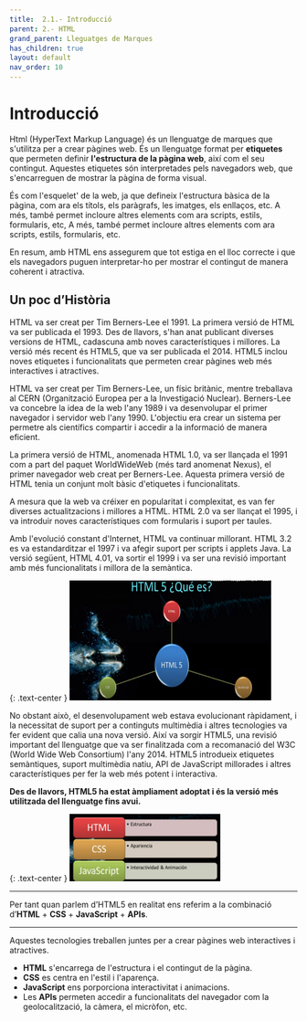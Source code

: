```yaml
---
title:  2.1.- Introducció
parent: 2.- HTML
grand_parent: Lleguatges de Marques
has_children: true
layout: default
nav_order: 10
---
```


# Introducció

Html (HyperText Markup Language) és un llenguatge de marques que s'utilitza per a crear pàgines web. És un llenguatge format per **etiquetes** que permeten definir **l'estructura de la pàgina web**, així com el seu contingut. Aquestes etiquetes són interpretades pels navegadors web, que s'encarreguen de mostrar la pàgina de forma visual.    

És com l'esquelet' de la web, ja que defineix l'estructura bàsica de la pàgina, com ara els títols, els paràgrafs, les imatges, els enllaços, etc. A més, també permet incloure altres elements com ara scripts, estils, formularis, etc, A més, també permet incloure altres elements com ara scripts, estils, formularis, etc.

En resum, amb HTML ens assegurem que tot estiga en el lloc correcte i que els navegadors puguen interpretar-ho per mostrar el contingut de manera coherent i atractiva.
     
         
## Un poc d’Història

HTML va ser creat per Tim Berners-Lee el 1991. La primera versió de HTML va ser publicada el 1993. Des de llavors, s'han anat publicant diverses versions de HTML, cadascuna amb noves característiques i millores. La versió més recent és HTML5, que va ser publicada el 2014. HTML5 inclou noves etiquetes i funcionalitats que permeten crear pàgines web més interactives i atractives.


HTML va ser creat per Tim Berners-Lee, un físic britànic, mentre treballava al CERN (Organització Europea per a la Investigació Nuclear). Berners-Lee va concebre la idea de la web l'any 1989 i va desenvolupar el primer navegador i servidor web l'any 1990. L'objectiu era crear un sistema per permetre als científics compartir i accedir a la informació de manera eficient.

La primera versió de HTML, anomenada HTML 1.0, va ser llançada el 1991 com a part del paquet WorldWideWeb (més tard anomenat Nexus), el primer navegador web creat per Berners-Lee. Aquesta primera versió de HTML tenia un conjunt molt bàsic d'etiquetes i funcionalitats.

A mesura que la web va créixer en popularitat i complexitat, es van fer diverses actualitzacions i millores a HTML. HTML 2.0 va ser llançat el 1995, i va introduir noves característiques com formularis i suport per taules.

Amb l'evolució constant d'Internet, HTML va continuar millorant. HTML 3.2 es va estandarditzar el 1997 i va afegir suport per scripts i applets Java. La versió següent, HTML 4.01, va sortir el 1999 i va ser una revisió important amb més funcionalitats i millora de la semàntica.

{: .text-center }
![alt text](../assets/imatges/1html5.png)

No obstant això, el desenvolupament web estava evolucionant ràpidament, i la necessitat de suport per a continguts multimèdia i altres tecnologies va fer evident que calia una nova versió. Així va sorgir HTML5, una revisió important del llenguatge que va ser finalitzada com a recomanació del W3C (World Wide Web Consortium) l'any 2014. HTML5 introdueix etiquetes semàntiques, suport multimèdia natiu, API de JavaScript millorades i altres característiques per fer la web més potent i interactiva.

**Des de llavors, HTML5 ha estat àmpliament adoptat i és la versió més utilitzada del llenguatge fins avui.**

{: .text-center }
![alt text](../assets/imatges/2html5.png)

---
Per tant quan parlem d’HTML5 en realitat ens referim a la combinació d’**HTML** + **CSS** + **JavaScript** + **APIs**. 

---

Aquestes tecnologies treballen juntes per a crear pàgines web interactives i atractives. 
- **HTML** s'encarrega de l'estructura i el contingut de la pàgina.
- **CSS** es centra en l'estil i l'aparença.
- **JavaScript** ens porporciona  interactivitat i animacions.
- Les **APIs** permeten accedir a funcionalitats del navegador com la geolocalització, la càmera, el micròfon, etc.  